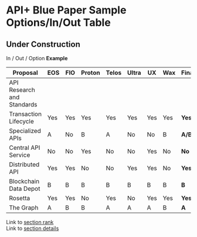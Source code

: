 # API+ Blue Paper Sample Options/In/Out Table
## Under Construction

In / Out / Option **Example**

| **Proposal** | **EOS** | **FIO** | **Proton** | **Telos** | **Ultra** | **UX** | **Wax** | **Final** |
| --- | --- | --- | --- | --- | --- | --- | --- | --- |
| API Research and Standards | &nbsp; | &nbsp; | &nbsp; | &nbsp; | &nbsp; | &nbsp; | &nbsp; | **&nbsp;** |
| Transaction Lifecycle | Yes | Yes | Yes | Yes | Yes | Yes | Yes | **Yes** |
| Specialized APIs | A | No | B | A | No | No | B | **A/B** |
| Central API Service | No | No | Yes | No | No | Yes | No | **No** |
| Distributed API | Yes | Yes | No | No | Yes | Yes | No | **Yes** |
| Blockchain Data Depot | B | B | B | B | B | B | B | **B** |
| Rosetta | Yes | Yes | No | Yes | No | Yes | Yes | **Yes** |
| The Graph | A | B | B | A | A | A | B | **A** |

Link to [section rank](section-rank.md)<br/>
Link to [section details](section-detail.md)
